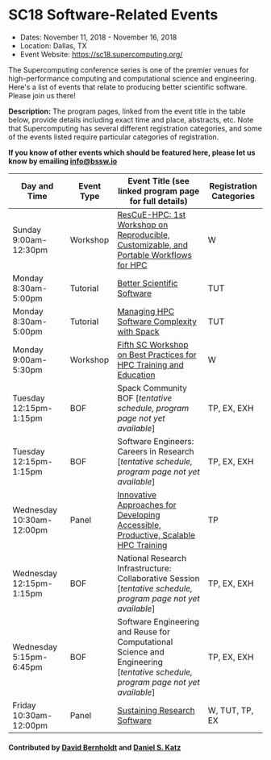 # SC18 Software-Related Events

- Dates: November 11, 2018 - November 16, 2018
- Location: Dallas, TX
- Event Website: https://sc18.supercomputing.org/

The Supercomputing conference series is one of the premier venues for high-performance computing and computational science and engineering.  Here's a list of events that relate to producing better scientific software.  Please join us there!


**Description:** The program pages, linked from the event title in the table below, provide details including exact time and place, abstracts, etc.  Note that Supercomputing has several different registration categories, and some of the events listed require particular categories of registration.

**If you know of other events which should be featured here, please let us know by emailing info@bssw.io**

Day and Time | Event Type | Event Title (see linked program page for full details) | Registration Categories
----|------------|--------------------------------------------------------|-------------------------
Sunday<br>9:00am-12:30pm |	Workshop | [ResCuE-HPC: 1st Workshop on Reproducible, Customizable, and Portable Workflows for HPC](https://sc18.supercomputing.org/presentation/?id=wksp134&sess=sess167)	| W
Monday<br>8:30am-5:00pm |	Tutorial | [Better Scientific Software](https://sc18.supercomputing.org/presentation/?id=tut154&sess=sess239)	| TUT
Monday<br>8:30am-5:00pm |	Tutorial	| [Managing HPC Software Complexity with Spack](https://sc18.supercomputing.org/presentation/?id=tut165&sess=sess252)	| TUT
Monday 9:00am-5:30pm | Workshop	| [Fifth SC Workshop on Best Practices for HPC Training and Education](https://sc18.supercomputing.org/presentation/?id=wksp133&sess=sess166)	| W
Tuesday 12:15pm-1:15pm | BOF	| Spack Community BOF [*tentative schedule, program page not yet available*]	| TP, EX, EXH
Tuesday 12:15pm-1:15pm | BOF | Software Engineers: Careers in Research [*tentative schedule, program page not yet available*] 	| TP, EX, EXH
Wednesday 10:30am-12:00pm |	Panel	| [Innovative Approaches for Developing Accessible, Productive, Scalable HPC Training](https://sc18.supercomputing.org/?post_type=page&p=3479&id=pan113&sess=sess297)	| TP
Wednesday 12:15pm-1:15pm | BOF | National Research Infrastructure: Collaborative Session [*tentative schedule, program page not yet available*] | TP, EX, EXH
Wednesday 5:15pm-6:45pm |	BOF	| Software Engineering and Reuse for Computational Science and Engineering [*tentative schedule, program page not yet available*]	| TP, EX, EXH
Friday 10:30am-12:00pm | Panel | [Sustaining Research Software](https://sc18.supercomputing.org/presentation/?id=pan110&sess=sess295) | W, TUT, TP, EX

#### Contributed by [David Bernholdt](https://github.com/bernhold "David Bernholdt GitHub Profile") and [Daniel S. Katz](https://github.com/danielskatz "Daniel S. Katz GitHub Profile")

<!---
Publish: Preview
RSS update: 2018-09-26
Categories: collaboration
Topics: projects and organizations
Tags: conference
Level: 2
Prerequisites: defaults
Aggregate: none
--->
